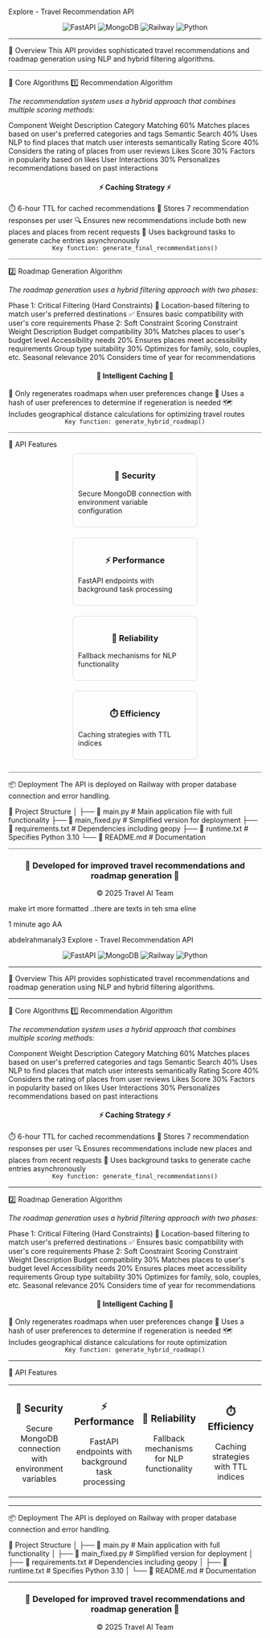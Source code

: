 Explore - Travel Recommendation API
<div align="center"> <img src="https://img.shields.io/badge/FastAPI-005571?style=for-the-badge&logo=fastapi" alt="FastAPI"/> <img src="https://img.shields.io/badge/MongoDB-4EA94B?style=for-the-badge&logo=mongodb&logoColor=white" alt="MongoDB"/> <img src="https://img.shields.io/badge/Railway-0B0D0E?style=for-the-badge&logo=railway&logoColor=white" alt="Railway"/> <img src="https://img.shields.io/badge/Python-3776AB?style=for-the-badge&logo=python&logoColor=white" alt="Python"/> </div> <hr style="height:1px;border:none;color:#333;background-color:#333;" />
📌 Overview
This API provides sophisticated travel recommendations and roadmap generation using NLP and hybrid filtering algorithms.

<hr style="height:1px;border-width:0;color:gray;background-color:gray">
🧠 Core Algorithms
1️⃣ Recommendation Algorithm
<p><em>The recommendation system uses a hybrid approach that combines multiple scoring methods:</em></p>
Component	Weight	Description
Category Matching	60%	Matches places based on user's preferred categories and tags
Semantic Search	40%	Uses NLP to find places that match user interests semantically
Rating Score	40%	Considers the rating of places from user reviews
Likes Score	30%	Factors in popularity based on likes
User Interactions	30%	Personalizes recommendations based on past interactions
<div align="center"> <h4>⚡ Caching Strategy ⚡</h4> </div>
⏱️ 6-hour TTL for cached recommendations
🔄 Stores 7 recommendation responses per user
🔍 Ensures new recommendations include both new places and places from recent requests
🚀 Uses background tasks to generate cache entries asynchronously
<div align="center"> <code>Key function: generate_final_recommendations()</code> </div> <hr style="height:1px;border-width:0;color:gray;background-color:gray">
2️⃣ Roadmap Generation Algorithm
<p><em>The roadmap generation uses a hybrid filtering approach with two phases:</em></p>
Phase 1: Critical Filtering (Hard Constraints)
📍 Location-based filtering to match user's preferred destinations
✅ Ensures basic compatibility with user's core requirements
Phase 2: Soft Constraint Scoring
Constraint	Weight	Description
Budget compatibility	30%	Matches places to user's budget level
Accessibility needs	20%	Ensures places meet accessibility requirements
Group type suitability	30%	Optimizes for family, solo, couples, etc.
Seasonal relevance	20%	Considers time of year for recommendations
<div align="center"> <h4>🧩 Intelligent Caching 🧩</h4> </div>
🔄 Only regenerates roadmaps when user preferences change
🔑 Uses a hash of user preferences to determine if regeneration is needed
🗺️ Includes geographical distance calculations for optimizing travel routes
<div align="center"> <code>Key function: generate_hybrid_roadmap()</code> </div> <hr style="height:1px;border-width:0;color:gray;background-color:gray">
🚀 API Features
<div style="display: flex; flex-wrap: wrap; justify-content: space-around;"> <div style="flex: 0 0 45%; margin: 10px; padding: 10px; border: 1px solid #ddd; border-radius: 8px;"> <h3 align="center">🔐 Security</h3> <p>Secure MongoDB connection with environment variable configuration</p> </div> <div style="flex: 0 0 45%; margin: 10px; padding: 10px; border: 1px solid #ddd; border-radius: 8px;"> <h3 align="center">⚡ Performance</h3> <p>FastAPI endpoints with background task processing</p> </div> <div style="flex: 0 0 45%; margin: 10px; padding: 10px; border: 1px solid #ddd; border-radius: 8px;"> <h3 align="center">🔄 Reliability</h3> <p>Fallback mechanisms for NLP functionality</p> </div> <div style="flex: 0 0 45%; margin: 10px; padding: 10px; border: 1px solid #ddd; border-radius: 8px;"> <h3 align="center">⏱️ Efficiency</h3> <p>Caching strategies with TTL indices</p> </div> </div> <hr style="height:1px;border-width:0;color:gray;background-color:gray">
📦 Deployment
The API is deployed on Railway with proper database connection and error handling.

📂 Project Structure
│
├── 📄 main.py            # Main application file with full functionality
├── 📄 main_fixed.py      # Simplified version for deployment
├── 📄 requirements.txt   # Dependencies including geopy
├── 📄 runtime.txt        # Specifies Python 3.10
└── 📄 README.md          # Documentation
<hr style="height:1px;border-width:0;color:gray;background-color:gray"> <div align="center"> <h3>🌟 Developed for improved travel recommendations and roadmap generation 🌟</h3> <p>© 2025 Travel AI Team</p> </div>
make irt more formatted ..there are texts in teh sma eline

1 minute ago
AA

abdelrahmanaly3
Explore - Travel Recommendation API
<div align="center"> <img src="https://img.shields.io/badge/FastAPI-005571?style=for-the-badge&logo=fastapi" alt="FastAPI"/> <img src="https://img.shields.io/badge/MongoDB-4EA94B?style=for-the-badge&logo=mongodb&logoColor=white" alt="MongoDB"/> <img src="https://img.shields.io/badge/Railway-0B0D0E?style=for-the-badge&logo=railway&logoColor=white" alt="Railway"/> <img src="https://img.shields.io/badge/Python-3776AB?style=for-the-badge&logo=python&logoColor=white" alt="Python"/> </div> <hr>
📌 Overview
This API provides sophisticated travel recommendations and roadmap generation using NLP and hybrid filtering algorithms.

<hr>
🧠 Core Algorithms
1️⃣ Recommendation Algorithm
<p><em>The recommendation system uses a hybrid approach that combines multiple scoring methods:</em></p>
Component	Weight	Description
Category Matching	60%	Matches places based on user's preferred categories and tags
Semantic Search	40%	Uses NLP to find places that match user interests semantically
Rating Score	40%	Considers the rating of places from user reviews
Likes Score	30%	Factors in popularity based on likes
User Interactions	30%	Personalizes recommendations based on past interactions
<div align="center"> <h4>⚡ Caching Strategy ⚡</h4> </div>
⏱️ 6-hour TTL for cached recommendations
🔄 Stores 7 recommendation responses per user
🔍 Ensures recommendations include new places and places from recent requests
🚀 Uses background tasks to generate cache entries asynchronously
<div align="center"> <code>Key function: generate_final_recommendations()</code> </div> <hr>
2️⃣ Roadmap Generation Algorithm
<p><em>The roadmap generation uses a hybrid filtering approach with two phases:</em></p>
Phase 1: Critical Filtering (Hard Constraints)
📍 Location-based filtering to match user's preferred destinations
✅ Ensures basic compatibility with user's core requirements
Phase 2: Soft Constraint Scoring
Constraint	Weight	Description
Budget compatibility	30%	Matches places to user's budget level
Accessibility needs	20%	Ensures places meet accessibility requirements
Group type suitability	30%	Optimizes for family, solo, couples, etc.
Seasonal relevance	20%	Considers time of year for recommendations
<div align="center"> <h4>🧩 Intelligent Caching 🧩</h4> </div>
🔄 Only regenerates roadmaps when user preferences change
🔑 Uses a hash of user preferences to determine if regeneration is needed
🗺️ Includes geographical distance calculations for route optimization
<div align="center"> <code>Key function: generate_hybrid_roadmap()</code> </div> <hr>
🚀 API Features
<table width="100%"> <tr> <td align="center" width="25%"> <h3>🔐 Security</h3> <p>Secure MongoDB connection with environment variables</p> </td> <td align="center" width="25%"> <h3>⚡ Performance</h3> <p>FastAPI endpoints with background task processing</p> </td> <td align="center" width="25%"> <h3>🔄 Reliability</h3> <p>Fallback mechanisms for NLP functionality</p> </td> <td align="center" width="25%"> <h3>⏱️ Efficiency</h3> <p>Caching strategies with TTL indices</p> </td> </tr> </table> <hr>
📦 Deployment
The API is deployed on Railway with proper database connection and error handling.

📂 Project Structure
│
├── 📄 main.py            # Main application with full functionality
│
├── 📄 main_fixed.py      # Simplified version for deployment
│
├── 📄 requirements.txt   # Dependencies including geopy
│
├── 📄 runtime.txt        # Specifies Python 3.10
│
└── 📄 README.md          # Documentation
<hr> <div align="center"> <h3>🌟 Developed for improved travel recommendations and roadmap generation 🌟</h3> <p>© 2025 Travel AI Team</p> </div>
